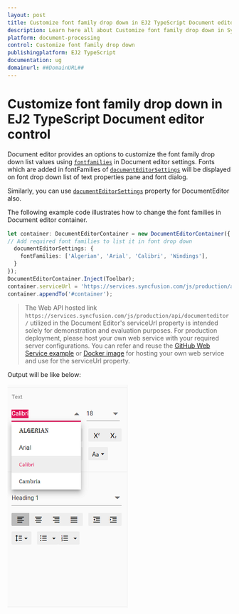 ```yaml
---
layout: post
title: Customize font family drop down in EJ2 TypeScript Document editor control | Syncfusion
description: Learn here all about Customize font family drop down in Syncfusion EJ2 TypeScript Document editor control of Syncfusion Essential JS 2 and more.
platform: document-processing
control: Customize font family drop down 
publishingplatform: EJ2 TypeScript
documentation: ug
domainurl: ##DomainURL##
---
```


# Customize font family drop down in EJ2 TypeScript Document editor control

Document editor provides an options to customize the font family drop down list values using [`fontfamilies`](https://ej2.syncfusion.com/documentation/api/document-editor/documentEditorSettingsModel#fontfamilies) in Document editor settings. Fonts which are added in fontFamilies of [`documentEditorSettings`](https://ej2.syncfusion.com/documentation/api/document-editor-container#documenteditorsettings) will be displayed on font drop down list of text properties pane and font dialog.

Similarly, you can use [`documentEditorSettings`](https://ej2.syncfusion.com/documentation/api/document-editor#documenteditorsettings) property for DocumentEditor also.

The following example code illustrates how to change the font families in Document editor container.

```ts
let container: DocumentEditorContainer = new DocumentEditorContainer({ enableToolbar: true,height: '590px',
// Add required font families to list it in font drop down
  documentEditorSettings: {
    fontFamilies: ['Algerian', 'Arial', 'Calibri', 'Windings'],
  }
});
DocumentEditorContainer.Inject(Toolbar);
container.serviceUrl = 'https://services.syncfusion.com/js/production/api/documenteditor/';
container.appendTo('#container');
```

> The Web API hosted link `https://services.syncfusion.com/js/production/api/documenteditor/` utilized in the Document Editor's serviceUrl property is intended solely for demonstration and evaluation purposes. For production deployment, please host your own web service with your required server configurations. You can refer and reuse the [GitHub Web Service example](https://github.com/SyncfusionExamples/EJ2-DocumentEditor-WebServices) or [Docker image](https://hub.docker.com/r/syncfusion/word-processor-server) for hosting your own web service and use for the serviceUrl property.

Output will be like below:

![Font](../images/font-family.png)